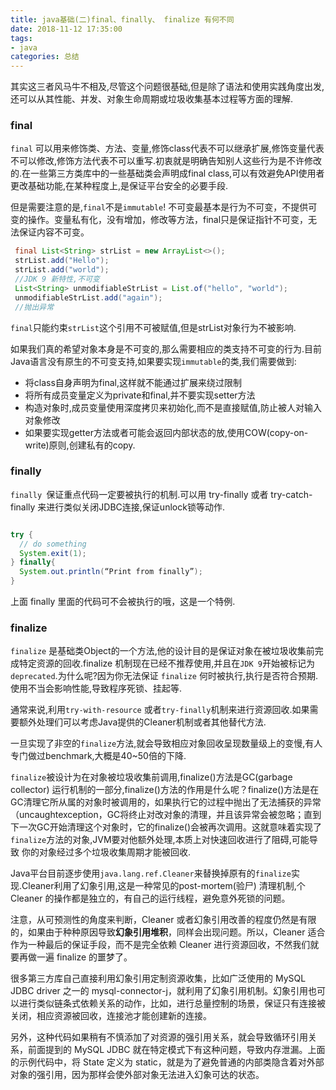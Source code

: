 ```yaml
---
title: java基础(二)final、finally、 finalize 有何不同
date: 2018-11-12 17:35:00
tags: 
- java
categories: 总结
---
```


其实这三者风马牛不相及,尽管这个问题很基础,但是除了语法和使用实践角度出发,还可以从其性能、并发、对象生命周期或垃圾收集基本过程等方面的理解.

<!-- more -->
### final

`final` 可以用来修饰类、方法、变量,修饰class代表不可以继承扩展,修饰变量代表不可以修改,修饰方法代表不可以重写.初衷就是明确告知别人这些行为是不许修改的.在一些第三方类库中的一些基础类会声明成final class,可以有效避免API使用者更改基础功能,在某种程度上,是保证平台安全的必要手段.

但是需要注意的是,`final`不是`immutable`! 不可变最基本是行为不可变，不提供可变的操作。变量私有化，没有增加，修改等方法，final只是保证指针不可变，无法保证内容不可变。

```java
 final List<String> strList = new ArrayList<>();
 strList.add("Hello");
 strList.add("world"); 
 //JDK 9 新特性,不可变
 List<String> unmodifiableStrList = List.of("hello", "world");
 unmodifiableStrList.add("again");
 //抛出异常
```

`final`只能约束`strList`这个引用不可被赋值,但是strList对象行为不被影响.

如果我们真的希望对象本身是不可变的,那么需要相应的类支持不可变的行为.目前Java语言没有原生的不可变支持,如果要实现`immutable`的类,我们需要做到:

* 将class自身声明为final,这样就不能通过扩展来绕过限制
* 将所有成员变量定义为private和final,并不要实现setter方法
* 构造对象时,成员变量使用深度拷贝来初始化,而不是直接赋值,防止被人对输入对象修改
* 如果要实现getter方法或者可能会返回内部状态的放,使用COW(copy-on-write)原则,创建私有的copy.

### finally

`finally `保证重点代码一定要被执行的机制.可以用 try-finally 或者 try-catch-finally 来进行类似关闭JDBC连接,保证unlock锁等动作.

```java

try {
  // do something
  System.exit(1);
} finally{
  System.out.println(“Print from finally”);
}

```
上面 finally 里面的代码可不会被执行的哦，这是一个特例.

### finalize

`finalize` 是基础类Object的一个方法,他的设计目的是保证对象在被垃圾收集前完成特定资源的回收.finalize 机制现在已经不推荐使用,并且在`JDK 9`开始被标记为`deprecated`.为什么呢?因为你无法保证 `finalize` 何时被执行,执行是否符合预期.使用不当会影响性能,导致程序死锁、挂起等.

通常来说,利用`try-with-resource` 或者`try-finally`机制来进行资源回收.如果需要额外处理们可以考虑Java提供的Cleaner机制或者其他替代方法.

一旦实现了非空的`finalize`方法,就会导致相应对象回收呈现数量级上的变慢,有人专门做过benchmark,大概是40~50倍的下降.

`finalize`被设计为在对象被垃圾收集前调用,finalize()方法是GC(garbage collector) 运行机制的一部分,finalize()方法的作用是什么呢？finalize()方法是在GC清理它所从属的对象时被调用的，如果执行它的过程中抛出了无法捕获的异常（uncaughtexception，GC将终止对改对象的清理，并且该异常会被忽略；直到下一次GC开始清理这个对象时，它的finalize()会被再次调用。这就意味着实现了`finalize`方法的对象,JVM要对他额外处理,本质上对快速回收进行了阻碍,可能导致
你的对象经过多个垃圾收集周期才能被回收.

Java平台目前逐步使用`java.lang.ref.Cleaner`来替换掉原有的`finalize`实现.Cleaner利用了幻象引用,这是一种常见的post-mortem(验尸) 清理机制,个Cleaner 的操作都是独立的，有自己的运行线程，避免意外死锁的问题。

注意，从可预测性的角度来判断，Cleaner 或者幻象引用改善的程度仍然是有限的，如果由于种种原因导致**幻象引用堆积**，同样会出现问题。所以，Cleaner 适合作为一种最后的保证手段，而不是完全依赖 Cleaner 进行资源回收，不然我们就要再做一遍 finalize 的噩梦了。

很多第三方库自己直接利用幻象引用定制资源收集，比如广泛使用的 MySQL JDBC driver 之一的 mysql-connector-j，就利用了幻象引用机制。幻象引用也可以进行类似链条式依赖关系的动作，比如，进行总量控制的场景，保证只有连接被关闭，相应资源被回收，连接池才能创建新的连接。

另外，这种代码如果稍有不慎添加了对资源的强引用关系，就会导致循环引用关系，前面提到的 MySQL JDBC 就在特定模式下有这种问题，导致内存泄漏。上面的示例代码中，将 State 定义为 static，就是为了避免普通的内部类隐含着对外部对象的强引用，因为那样会使外部对象无法进入幻象可达的状态。